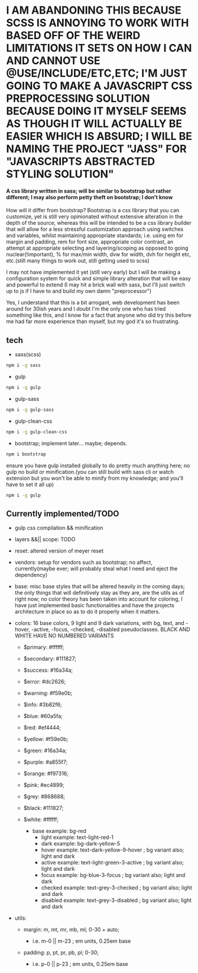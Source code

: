 # I AM ABANDONING THIS BECAUSE SCSS IS ANNOYING TO WORK WITH BASED OFF OF THE WEIRD LIMITATIONS IT SETS ON HOW I CAN AND CANNOT USE @USE/INCLUDE/ETC,ETC; I'M JUST GOING TO MAKE A JAVASCRIPT CSS PREPROCESSING SOLUTION BECAUSE DOING IT MYSELF SEEMS AS THOUGH IT WILL ACTUALLY BE EASIER WHICH IS ABSURD; I WILL BE NAMING THE PROJECT "JASS" FOR "JAVASCRIPTS ABSTRACTED STYLING SOLUTION"

#### A css library written in sass; will be similar to bootstrap but rather different; I may also perform petty theft on bootstrap; I don't know

How will it differ from bootstrap? Bootstrap is a css library that you can customize, yet is still very opinionated without extensive alteration in the depth of the source, whereas this will be intended to be a css library builder that will allow for a less stressful customization approach using switches and variables, whilst maintaining appropriate standards; i.e. using em for margin and padding, rem for font size, appropriate color contrast, an attempt at appropriate selecting and layering/scoping as opposed to going nuclear(!important), % for max/min width, dvw for width, dvh for height etc, etc.(still many things to work out, still getting used to scss)

I may not have implemented it yet (still very early) but I will be making a configuration system for quick and simple library alteration that will be easy and powerful to extend (I may hit a brick wall with sass, but I'll just switch up to js if I have to and build my own damn "preprocessor")

Yes, I understand that this is a bit arrogant, web development has been around for 30ish years and I doubt I'm the only one who has tried something like this, and I know for a fact that anyone who did try this before me had far more experience than myself, but my god it's so frustrating.

## tech

- sass(scss)
  
```bash
npm i -g sass
```

- gulp

```bash
npm i -g gulp
```

- gulp-sass

```bash
npm i -g gulp-sass
```

- gulp-clean-css

```bash
npm i -g gulp-clean-css
```

- bootstrap; implement later... maybe; depends.

```bash
npm i bootstrap
```

ensure you have gulp installed globally to do pretty much anything here; no gulp no build or minification.(you can still build with sass cli or watch extension but you won't be able to minify from my knowledge; and you'll have to set it all up)

```bash
npm i -g gulp
```

## Currently implemented/TODO

- gulp css compilation && minification

- layers &&|| scope: TODO

- reset: altered version of meyer reset

- vendors: setup for vendors such as bootstrap; no affect, currently(maybe ever; will probably steal what I need and eject the dependency)

- base: misc base styles that will be altered heavily in the coming days; the only things that will definitively stay as they are, are the utils as of right now; no color theory has been taken into account for coloring, I have just implemented basic functionalities and have the projects architecture in place so as to do it properly when it matters.

- colors: 16 base colors, 9 light and 9 dark variations, with bg, text, and -hover, -active, -focus, -checked, -disabled pseudoclasses. BLACK AND WHITE HAVE NO NUMBERED VARIANTS
  
  - $primary: #ffffff;
  - $secondary: #111827;
  - $success: #16a34a;
  - $error: #dc2626;
  - $warning: #f59e0b;
  - $info: #3b82f6;
  - $blue: #60a5fa;
  - $red: #ef4444;
  - $yellow: #f59e0b;
  - $green: #16a34a;
  - $purple: #a855f7;
  - $orange: #f97316;
  - $pink: #ec4899;
  - $grey: #868688;
  - $black: #111827;
  - $white: #ffffff;

    - base example: bg-red
      - light example: text-light-red-1
      - dark example: bg-dark-yellow-5
      - hover example: text-dark-yellow-9-hover ; bg variant also; light and dark
      - active example: text-light-green-3-active ; bg variant also; light and dark
      - focus example: bg-blue-3-focus ; bg variant also; light and dark
      - checked example: text-grey-3-checked ; bg variant also; light and dark
      - disabled example: text-grey-3-disabled ; bg variant also; light and dark

- utils:
  - margin: m, mt, mr, mb, ml; 0-30 + auto;
    - i.e. m-0 || m-23 ; em units, 0.25em base

  - padding: p, pt, pr, pb, pl; 0-30;
    - i.e. p-0 || p-23 ; em units, 0.25em base